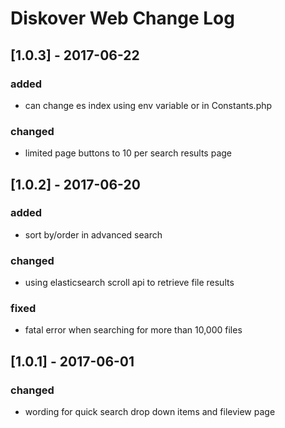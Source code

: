 # Diskover Web Change Log

## [1.0.3] - 2017-06-22
### added
- can change es index using env variable or in Constants.php
### changed
- limited page buttons to 10 per search results page

## [1.0.2] - 2017-06-20
### added
- sort by/order in advanced search
### changed
- using elasticsearch scroll api to retrieve file results
### fixed
- fatal error when searching for more than 10,000 files

## [1.0.1] - 2017-06-01
### changed
- wording for quick search drop down items and fileview page
